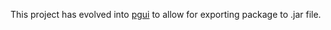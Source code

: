 This project has evolved into [pgui](https://github.com/vuejs/vue) to allow for exporting package to .jar file.

